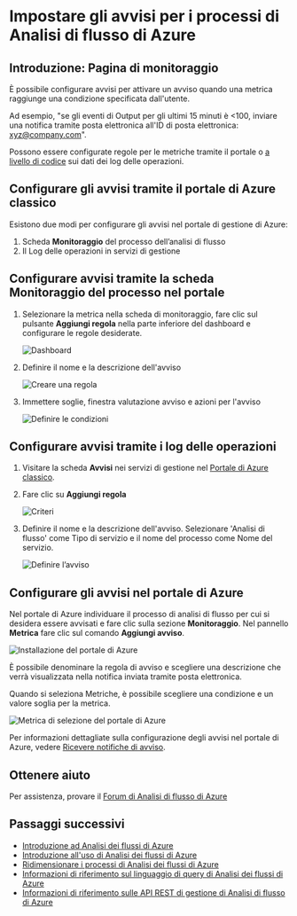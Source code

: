 <properties 
	pageTitle="Configurare avvisi per le query in Analisi di flusso | Microsoft Azure" 
	description="Informazioni sugli avvisi di Analisi di flusso" 
	keywords="configurare avvisi"
	services="stream-analytics" 
	documentationCenter="" 
	authors="jeffstokes72" 
	manager="jhubbard" 
	editor="cgronlun"/> 

<tags 
	ms.service="stream-analytics" 
	ms.devlang="na" 
	ms.topic="article" 
	ms.tgt_pltfrm="na" 
	ms.workload="data-services" 
	ms.date="07/27/2016" 
	ms.author="jeffstok"/>


# Impostare gli avvisi per i processi di Analisi di flusso di Azure

## Introduzione: Pagina di monitoraggio

È possibile configurare avvisi per attivare un avviso quando una metrica raggiunge una condizione specificata dall'utente.

Ad esempio, "se gli eventi di Output per gli ultimi 15 minuti è <100, inviare una notifica tramite posta elettronica all'ID di posta elettronica: xyz@company.com".

Possono essere configurate regole per le metriche tramite il portale o [a livello di codice](https://code.msdn.microsoft.com/windowsazure/Receive-Email-Notifications-199e2c9a) sui dati dei log delle operazioni.

## Configurare gli avvisi tramite il portale di Azure classico

Esistono due modi per configurare gli avvisi nel portale di gestione di Azure:

1.	Scheda **Monitoraggio** del processo dell’analisi di flusso
2.	Il Log delle operazioni in servizi di gestione

## Configurare avvisi tramite la scheda Monitoraggio del processo nel portale

1.	Selezionare la metrica nella scheda di monitoraggio, fare clic sul pulsante **Aggiungi regola** nella parte inferiore del dashboard e configurare le regole desiderate.

    ![Dashboard](./media/stream-analytics-set-up-alerts/01-stream-analytics-set-up-alerts.png)

2.	Definire il nome e la descrizione dell'avviso

    ![Creare una regola](./media/stream-analytics-set-up-alerts/02-stream-analytics-set-up-alerts.png)

3.	Immettere soglie, finestra valutazione avviso e azioni per l'avviso

    ![Definire le condizioni](./media/stream-analytics-set-up-alerts/03-stream-analytics-set-up-alerts.png)

## Configurare avvisi tramite i log delle operazioni

1.	Visitare la scheda **Avvisi** nei servizi di gestione nel [Portale di Azure classico](https://manage.windowsazure.com).
2.	Fare clic su **Aggiungi regola**

    ![Criteri](./media/stream-analytics-set-up-alerts/04-stream-analytics-set-up-alerts.png)

3.	Definire il nome e la descrizione dell'avviso. Selezionare 'Analisi di flusso' come Tipo di servizio e il nome del processo come Nome del servizio.

    ![Definire l’avviso](./media/stream-analytics-set-up-alerts/05-stream-analytics-set-up-alerts.png)

## Configurare gli avvisi nel portale di Azure ##

Nel portale di Azure individuare il processo di analisi di flusso per cui si desidera essere avvisati e fare clic sulla sezione **Monitoraggio**. Nel pannello **Metrica** fare clic sul comando **Aggiungi avviso**.

  ![Installazione del portale di Azure](./media/stream-analytics-set-up-alerts/06-stream-analytics-set-up-alerts.png)

È possibile denominare la regola di avviso e scegliere una descrizione che verrà visualizzata nella notifica inviata tramite posta elettronica.

Quando si seleziona Metriche, è possibile scegliere una condizione e un valore soglia per la metrica.

  ![Metrica di selezione del portale di Azure](./media/stream-analytics-set-up-alerts/07-stream-analytics-set-up-alerts.png)

Per informazioni dettagliate sulla configurazione degli avvisi nel portale di Azure, vedere [Ricevere notifiche di avviso](../azure-portal/insights-receive-alert-notifications.md).

## Ottenere aiuto
Per assistenza, provare il [Forum di Analisi di flusso di Azure](https://social.msdn.microsoft.com/Forums/it-IT/home?forum=AzureStreamAnalytics)

## Passaggi successivi

- [Introduzione ad Analisi dei flussi di Azure](stream-analytics-introduction.md)
- [Introduzione all'uso di Analisi dei flussi di Azure](stream-analytics-get-started.md)
- [Ridimensionare i processi di Analisi dei flussi di Azure](stream-analytics-scale-jobs.md)
- [Informazioni di riferimento sul linguaggio di query di Analisi dei flussi di Azure](https://msdn.microsoft.com/library/azure/dn834998.aspx)
- [Informazioni di riferimento sulle API REST di gestione di Analisi di flusso di Azure](https://msdn.microsoft.com/library/azure/dn835031.aspx)

<!---HONumber=AcomDC_0921_2016-->